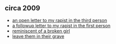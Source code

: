 ## circa 2009
* [an open letter to my rapist in the third person](https://imogenerative.github.io/poetry/circa%202009/an%20open%20letter%20to%20my%20rapist%20in%20the%20third%20person.md)
* [a followup letter to my rapist in the first person](https://imogenerative.github.io/poetry/circa%202009/a%20followup%20letter%20to%20my%20rapist%20in%20the%20first%20person.md)
* [reminiscent of a broken girl](https://imogenerative.github.io/poetry/circa%202009/reminiscent%20of%20a%20broken%20girl.md)
* [leave them in their grave](https://imogenerative.github.io/poetry/circa%202009/leave%20them%20in%20their%20grave.md)
